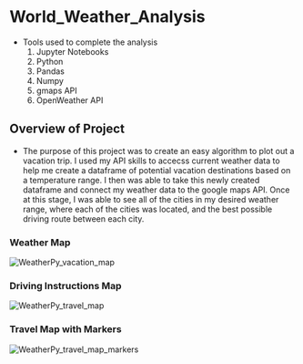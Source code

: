 # World_Weather_Analysis
- Tools used to complete the analysis
  1. Jupyter Notebooks
  2. Python
  3. Pandas
  4. Numpy
  5. gmaps API
  6. OpenWeather API

## Overview of Project
- The purpose of this project was to create an easy algorithm to plot out a vacation trip. I used my API skills to accecss current weather data to help me create a dataframe of potential vacation destinations based on a temperature range. I then was able to take this newly created dataframe and connect my weather data to the google maps API. Once at this stage, I was able to see all of the cities in my desired weather range, where each of the cities was located, and the best possible driving route between each city. 


### Weather Map
![WeatherPy_vacation_map](https://user-images.githubusercontent.com/84791455/126875985-1772caf7-cb75-4984-8f57-5dc1692b8523.PNG)


### Driving Instructions Map
![WeatherPy_travel_map](https://user-images.githubusercontent.com/84791455/126876006-7a56b64c-0c8a-41ad-ae79-d364fe1895c2.PNG)

### Travel Map with Markers
![WeatherPy_travel_map_markers](https://user-images.githubusercontent.com/84791455/126876015-594b856d-797b-4a3c-a940-b407fab31bd1.PNG)


